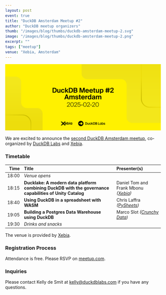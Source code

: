 ```yaml
---
layout: post
event: true
title: "DuckDB Amsterdam Meetup #2"
author: "DuckDB meetup organizers"
thumb: "/images/blog/thumbs/duckdb-amsterdam-meetup-2.svg"
image: "/images/blog/thumbs/duckdb-amsterdam-meetup-2.png"
excerpt: ""
tags: ["meetup"]
venue: "Xebia, Amsterdam"
---
```


<img src="/images/blog/thumbs/duckdb-amsterdam-meetup-2.svg"
     alt="DuckDB Amsterdam Meetup Splashscreen"
     width="680"
     />

We are excited to announce the [second DuckDB Amsterdam meetup](https://www.meetup.com/duckdb/events/304415344/), co-organized by [DuckDB Labs](https://duckdblabs.com/) and [Xebia](https://xebia.com/).

### Timetable

| Time  | Title   | Presenter(s) |
|------:|:--------|:-------------|
| 18:00 | _Venue opens_ | |
| 18:15 | **Ducklake: A modern data platform combining DuckDB with the governance capabilities of Unity Catalog** | Daniel Tom and Frank Mbonu _([Xebia](https://xebia.com/))_ |
| 18:40 | **Using DuckDB in a spreadsheet with WASM** | Chris Laffra _([PySheets](https://pysheets.app/))_ |
| 19:05 | **Building a Postgres Data Warehouse using DuckDB** | Marco Slot _([Crunchy Data](https://www.crunchydata.com/))_ |
| 19:30 | _Drinks and snacks_ | |

The venue is provided by [Xebia](https://xebia.com/).

### Registration Process

Attendance is free. Please RSVP on [meetup.com](https://www.meetup.com/duckdb/events/304415344/).

### Inquiries

Please contact Kelly de Smit at [kelly@duckdblabs.com](mailto:kelly@duckdblabs.com) if you have any questions.
